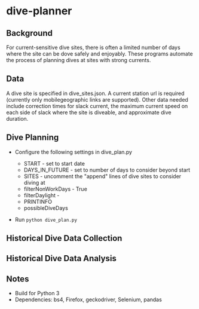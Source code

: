 # dive-planner

## Background
For current-sensitive dive sites, there is often a limited number of days where the site
can be dove safely and enjoyably. These programs automate the process of planning dives
at sites with strong currents.

## Data
A dive site is specified in dive_sites.json. A current station url is required (currently only
mobilegeographic links are supported).  Other data needed include correction times for 
slack current, the maximum current speed on each side of slack where the site is diveable, and
approximate dive duration.

## Dive Planning
* Configure the following settings in dive_plan.py
    * START - set to start date
    * DAYS_IN_FUTURE - set to number of days to consider beyond start
    * SITES - uncomment the "append" lines of dive sites to consider diving at
    * filterNonWorkDays - True 
    * filterDaylight - 
    * PRINTINFO
    * possibleDiveDays
     
* Run `python dive_plan.py`

## Historical Dive Data Collection



## Historical Dive Data Analysis


## Notes
* Build for Python 3
* Dependencies: bs4, Firefox, geckodriver, Selenium, pandas
